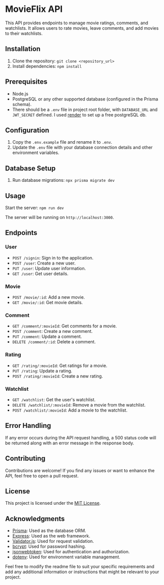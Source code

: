 # MovieFlix API

This API provides endpoints to manage movie ratings, comments, and watchlists. It allows users to rate movies, leave comments, and add movies to their watchlists.

## Installation

1. Clone the repository: `git clone <repository_url>`
2. Install dependencies: `npm install`

## Prerequisites

- Node.js
- PostgreSQL or any other supported database (configured in the Prisma schema).
- There should be a `.env` file in project root folder, with `DATABASE_URL` and `JWT_SECRET` defined. I used [render](https://render.com/) to set up a free postgreSQL db.

## Configuration

1. Copy the `.env.example` file and rename it to `.env`.
2. Update the `.env` file with your database connection details and other environment variables.

## Database Setup

1. Run database migrations: `npx prisma migrate dev`

## Usage

Start the server: `npm run dev`

The server will be running on `http://localhost:3000`.

## Endpoints

### User

- `POST /signin`: Sign in to the application.
- `POST /user`: Create a new user.
- `PUT /user`: Update user information.
- `GET /user`: Get user details.

### Movie

- `POST /movie/:id`: Add a new movie.
- `GET /movie/:id`: Get movie details.

### Comment

- `GET /comment/:movieId`: Get comments for a movie.
- `POST /comment`: Create a new comment.
- `PUT /comment`: Update a comment.
- `DELETE /comment/:id`: Delete a comment.

### Rating

- `GET /rating/:movieId`: Get ratings for a movie.
- `PUT /rating`: Update a rating.
- `POST /rating/:movieId`: Create a new rating.

### Watchlist

- `GET /watchlist`: Get the user's watchlist.
- `DELETE /watchlist/:movieId`: Remove a movie from the watchlist.
- `POST /watchlist/:movieId`: Add a movie to the watchlist.

## Error Handling

If any error occurs during the API request handling, a 500 status code will be returned along with an error message in the response body.

## Contributing

Contributions are welcome! If you find any issues or want to enhance the API, feel free to open a pull request.

## License

This project is licensed under the [MIT License](LICENSE).

## Acknowledgments

- [Prisma](https://www.prisma.io/): Used as the database ORM.
- [Express](https://expressjs.com/): Used as the web framework.
- [Validator.js](https://validatorjs.com/): Used for request validation.
- [bcrypt](https://www.npmjs.com/package/bcrypt): Used for password hashing.
- [jsonwebtoken](https://www.npmjs.com/package/jsonwebtoken): Used for authentication and authorization.
- [dotenv](https://www.npmjs.com/package/dotenv): Used for environment variable management.

Feel free to modify the readme file to suit your specific requirements and add any additional information or instructions that might be relevant to your project.
